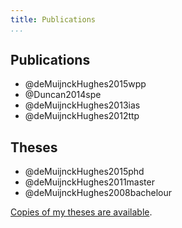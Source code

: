 ```yaml
---
title: Publications
...
```


## Publications

+ @deMuijnckHughes2015wpp
+ @Duncan2014spe
+ @deMuijnckHughes2013ias
+ @deMuijnckHughes2012ttp


## Theses

+ @deMuijnckHughes2015phd
+ @deMuijnckHughes2011master
+ @deMuijnckHughes2008bachelour

[Copies of my theses are available](https://jfdm.host.cs.st-andrews.ac.uk/theses/).
